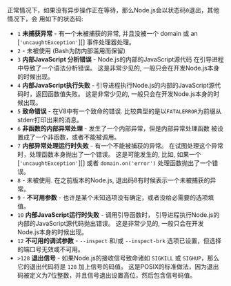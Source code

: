 
正常情况下，如果没有异步操作正在等待，那么Node.js会以状态码`0`退出，其他情况下，会
用如下的状态码:

* `1` **未捕获异常** - 有一个未被捕获的异常,
  并且没被一个 domain 或 an [`'uncaughtException'`][] 事件处理器处理。
* `2` - 未被使用 (Bash为防内部滥用而保留)
* `3` **内部JavaScript 分析错误** - Node.js的内部的JavaScript源代码
  在引导进程中导致了一个语法分析错误。
  这是非常少见的, 一般只会在开发Node.js本身的时候出现。
* `4` **内部JavaScript执行失败** - 
  引导进程执行Node.js的内部的JavaScript源代码时，返回函数值失败。
  这是非常少见的, 一般只会在开发Node.js本身的时候出现。
* `5` **致命错误** - 在V8中有一个致命的错误.
  比较典型的是以`FATALERROR`为前缀从stderr打印出来的消息。
* `6` **非函数的内部异常处理** - 发生了一个内部异常，但是内部异常处理函数
  被设置成了一个非函数，或者不能被调用。
* `7` **内部异常处理运行时失败** - 有一个不能被捕获的异常。
  在试图处理这个异常时，处理函数本身抛出了一个错误。
  这是可能发生的, 比如, 如果一个 [`'uncaughtException'`][] 或者
  `domain.on('error')` 处理函数抛出了一个错误。
* `8` - 未被使用.  在之前版本的Node.js, 退出码8有时候表示一个未被捕获的异常。
* `9` - **不可用参数** - 也许是某个未知选项没有确定，或者没给必需要的选项填值。
* `10` **内部JavaScript运行时失败** - 调用引导函数时，
  引导进程执行Node.js的内部的JavaScript源代码抛出错误。
  这是非常少见的, 一般只会在开发Node.js本身的时候出现。
* `12` **不可用的调试参数** - `--inspect` 和/或 `--inspect-brk` 选项已设置，但选择的端口号无效或不可用。
* `>128` **退出信号** - 如果Node.js的接收信号致命诸如 `SIGKILL` 或 `SIGHUP`，那么它的退出代码将是 `128` 加上信号的码值。 这是POSIX的标准做法，因为退出码被定义为7位整数，并且信号退出设置高位，然后包含信号码值。
